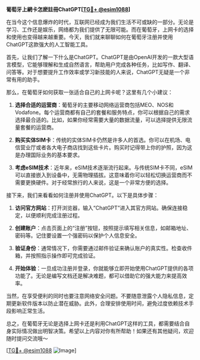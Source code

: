 **葡萄牙上網卡怎麽註冊ChatGPT[[TG💪+ @esim1088](https://t.me/s/esim1088)]**

在当今这个信息爆炸的时代，互联网已经成为我们生活不可或缺的一部分。无论是学习、工作还是娱乐，网络都为我们提供了无限可能。而在葡萄牙，上网卡的选择和使用也变得越来越重要。今天，我们就来聊聊如何在葡萄牙注册并使用ChatGPT这款强大的人工智能工具。

首先，让我们了解一下什么是ChatGPT。ChatGPT是由OpenAI开发的一款大型语言模型，它能够理解和生成自然语言，帮助用户完成各种任务，比如写作、翻译、问答等。对于想要提升工作效率或学习新技能的人来说，ChatGPT无疑是一个非常有用的助手。

那么，在葡萄牙如何获取一张适合自己的上网卡呢？这里有几个小建议：

1. **选择合适的运营商**：葡萄牙的主要移动网络运营商包括MEO、NOS和Vodafone。每个运营商都有自己的套餐和服务特点，你可以根据自己的需求选择最合适的。比如，如果你经常需要大量的数据流量，可以选择提供无限流量套餐的运营商。

2. **购买实体SIM卡**：传统的实体SIM卡仍然是许多人的首选。你可以在机场、电信营业厅或者各大电子商店找到这些卡片。购买时记得带上你的护照，因为这是办理国际业务的基本要求。

3. **考虑eSIM技术**：近年来，eSIM技术逐渐流行起来。与传统SIM卡不同，eSIM可以直接嵌入到设备中，无需物理插拔。这意味着你可以轻松切换运营商而不需要更换硬件。对于经常旅行的人来说，这是一个非常方便的选择。

接下来，我们来看看如何注册并使用ChatGPT。以下是具体步骤：

1. **访问官方网站**：打开浏览器，输入“ChatGPT”进入其官方网站。确保连接稳定，以便顺利完成注册过程。

2. **创建账户**：点击页面上的“注册”按钮，按照提示填写相关信息，如邮箱地址、密码等。记住要设置一个强密码以保护个人信息安全。

3. **验证身份**：通常情况下，你需要通过邮件验证来确认账户的真实性。检查收件箱，并按照指示操作即可完成验证。

4. **开始体验**：一旦成功注册并登录，你就能够立即开始使用ChatGPT提供的各项功能了。无论是编写文档还是解决难题，都可以借助它的强大能力来提高效率。

当然，在享受便利的同时也要注意网络安全问题。不要随意泄露个人隐私信息，定期更新软件版本以防止潜在威胁。此外，合理安排使用时间，避免过度依赖技术手段影响正常生活。

总之，在葡萄牙无论是选择上网卡还是利用ChatGPT这样的工具，都需要结合自身实际情况做出明智决策。希望以上内容对你有所帮助！如果还有其他疑问，欢迎随时提问交流哦～

[[TG💪+ @esim1088](https://t.me/s/esim1088) ![Image](https://i.postimg.cc/4NQfJmqS/Snipaste-2025-05-13-00-14-12.png)]